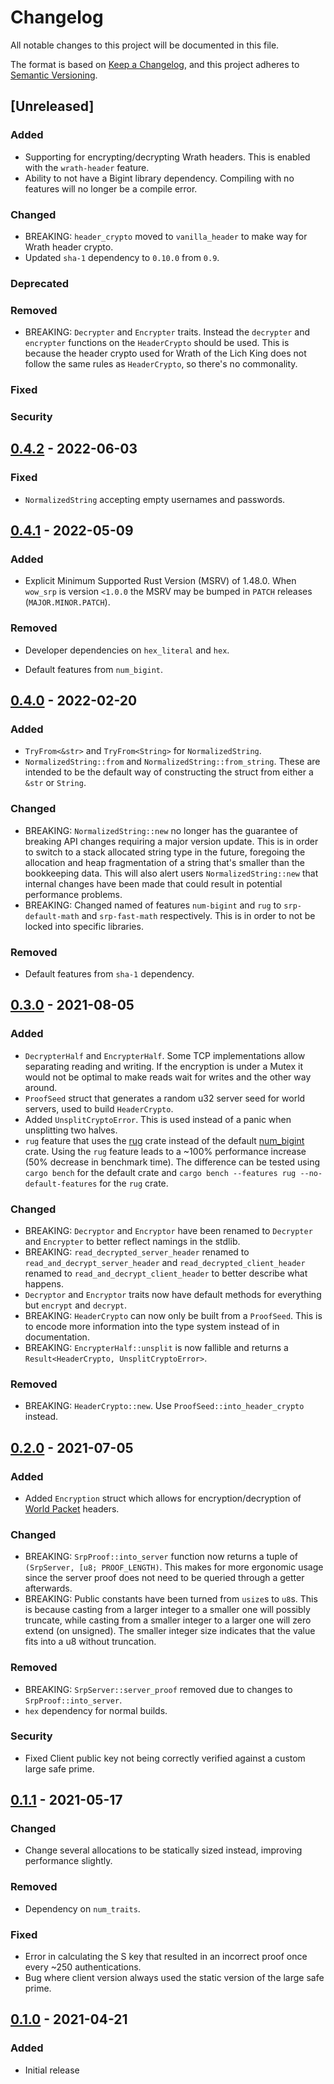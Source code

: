 # Changelog

All notable changes to this project will be documented in this file.

The format is based on [Keep a Changelog](https://keepachangelog.com/en/1.0.0/),
and this project adheres to [Semantic Versioning](https://semver.org/spec/v2.0.0.html).

## [Unreleased]

### Added

* Supporting for encrypting/decrypting Wrath headers. This is enabled with the `wrath-header` feature.
* Ability to not have a Bigint library dependency. Compiling with no features will no longer be a compile error.

### Changed

* BREAKING: `header_crypto` moved to `vanilla_header` to make way for Wrath header crypto.
* Updated `sha-1` dependency to `0.10.0` from `0.9`.

### Deprecated

### Removed

* BREAKING: `Decrypter` and `Encrypter` traits. Instead the `decrypter` and `encrypter` functions on the `HeaderCrypto` should be used. This is because the header crypto used for Wrath of the Lich King does not follow the same rules as `HeaderCrypto`, so there's no commonality.

### Fixed

### Security

## [0.4.2] - 2022-06-03

### Fixed

* `NormalizedString` accepting empty usernames and passwords.

## [0.4.1] - 2022-05-09

### Added

* Explicit Minimum Supported Rust Version (MSRV) of 1.48.0.
When `wow_srp` is version `<1.0.0` the MSRV may be bumped in `PATCH` releases (`MAJOR.MINOR.PATCH`).

### Removed

* Developer dependencies on `hex_literal` and `hex`.

* Default features from `num_bigint`.

## [0.4.0] - 2022-02-20

### Added
* `TryFrom<&str>` and `TryFrom<String>` for `NormalizedString`.
* `NormalizedString::from` and `NormalizedString::from_string`.
These are intended to be the default way of constructing the struct from either a `&str` or `String`.

### Changed
* BREAKING: `NormalizedString::new` no longer has the guarantee of breaking API changes requiring a major version update.
This is in order to switch to a stack allocated string type in the future, foregoing the allocation and heap fragmentation of a string that's smaller than the bookkeeping data.
This will also alert users `NormalizedString::new` that internal changes have been made that could result in potential performance problems.
* BREAKING: Changed named of features `num-bigint` and `rug` to `srp-default-math` and `srp-fast-math` respectively.
This is in order to not be locked into specific libraries.

### Removed
* Default features from `sha-1` dependency.

## [0.3.0] - 2021-08-05

### Added
- `DecrypterHalf` and `EncrypterHalf`. Some TCP implementations allow separating reading and writing. If the encryption is under a Mutex it would not be optimal to make reads wait for writes and the other way around.
- `ProofSeed` struct that generates a random u32 server seed for world servers, used to build `HeaderCrypto`.
- Added `UnsplitCryptoError`. This is used instead of a panic when unsplitting two halves.
- `rug` feature that uses the [rug](https://crates.io/crates/rug) crate instead of the default [num_bigint](https://crates.io/crates/num-bigint) crate. Using the `rug` feature leads to a ~100% performance increase (50% decrease in benchmark time). The difference can be tested using `cargo bench` for the default crate and `cargo bench --features rug --no-default-features` for the `rug` crate.

### Changed
- BREAKING: `Decryptor` and `Encryptor` have been renamed to `Decrypter` and `Encrypter` to better reflect namings in the stdlib.
- BREAKING: `read_decrypted_server_header` renamed to `read_and_decrypt_server_header` and `read_decrypted_client_header` renamed to `read_and_decrypt_client_header` to better describe what happens.
- `Decryptor` and `Encryptor` traits now have default methods for everything but `encrypt` and `decrypt`.
- BREAKING: `HeaderCrypto` can now only be built from a `ProofSeed`. This is to encode more information into the type system instead of in documentation.
- BREAKING: `EncrypterHalf::unsplit` is now fallible and returns a `Result<HeaderCrypto, UnsplitCryptoError>`.

### Removed
- BREAKING: `HeaderCrypto::new`. Use `ProofSeed::into_header_crypto` instead.

## [0.2.0] - 2021-07-05

### Added
- Added `Encryption` struct which allows for encryption/decryption of [World Packet](https://wowdev.wiki/World_Packet) headers.

### Changed
- BREAKING: `SrpProof::into_server` function now returns a tuple of `(SrpServer, [u8; PROOF_LENGTH)`.
This makes for more ergonomic usage since the server proof does not need to be queried through a getter afterwards.
- BREAKING: Public constants have been turned from `usize`s to `u8`s.
This is because casting from a larger integer to a smaller one will possibly truncate, while casting from a smaller integer to a larger one will zero extend (on unsigned).
The smaller integer size indicates that the value fits into a u8 without truncation.

### Removed
- BREAKING: `SrpServer::server_proof` removed due to changes to `SrpProof::into_server`.
- `hex` dependency for normal builds.

### Security
- Fixed Client public key not being correctly verified against a custom large safe prime.

## [0.1.1] - 2021-05-17

### Changed
- Change several allocations to be statically sized instead, improving performance slightly.

### Removed
- Dependency on `num_traits`.

### Fixed
- Error in calculating the S key that resulted in an incorrect proof once every ~250 authentications.
- Bug where client version always used the static version of the large safe prime.

## [0.1.0] - 2021-04-21

### Added
- Initial release

[0.4.2]: https://github.com/gtker/wow_srp/releases/tag/v0.4.2
[0.4.1]: https://github.com/gtker/wow_srp/releases/tag/v0.4.1
[0.4.0]: https://github.com/gtker/wow_srp/releases/tag/v0.4.0
[0.3.0]: https://github.com/gtker/wow_srp/releases/tag/v0.3.0
[0.2.0]: https://github.com/gtker/wow_srp/releases/tag/0.2.0
[0.1.1]: https://github.com/gtker/wow_srp/releases/tag/v0.1.1
[0.1.0]: https://github.com/gtker/wow_srp/tree/39f5ef7ce9e17dd85381b2c48c06b174777469c1
